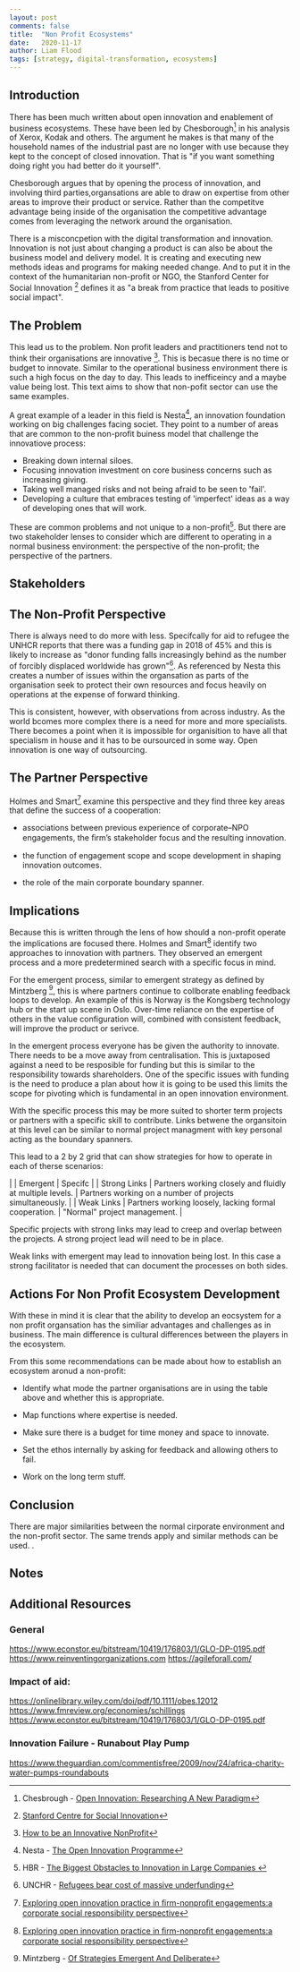 ```yaml
---
layout: post
comments: false
title:  "Non Profit Ecosystems"
date:   2020-11-17
author: Liam Flood
tags: [strategy, digital-transformation, ecosystems]
---
```



## Introduction

There has been much written about open innovation and enablement of business ecosystems. These have been led by Chesborough[^f1] in his analysis of Xerox, Kodak and others. The argument he makes is that many of the household names of the industrial past are no longer with use because they kept to the concept of closed innovation. That is "if you want something doing right you had better do it yourself". 

Chesborough argues that by opening the process of innovation, and involving third parties,organsations are able to draw on expertise from other areas to improve their product or service. Rather than the competitve advantage being inside of the organisation the competitive advantage comes from leveraging the network around the organisation. 

There is a misconcpetion with the digital transformation and innovation. Innovation is not just about changing a product is can also be about the business model and delivery model. It is creating and executing new methods ideas and programs for making needed change. And to put it in the context of the humanitarian non-profit or NGO, the Stanford Center for Social Innovation [^f2] defines it as "a break from practice that leads to positive social impact".  

## The Problem

This lead us to the problem. Non profit leaders and practitioners tend not to think their organisations are innovative [^f3]. This is becasue there is no time or budget to innovate. Similar to the operational business environment there is such a high focus on the day to day. This leads to inefficeincy and a maybe value being lost. This text aims to show that non-pofit sector can use the same examples. 

A great example of a leader in this field is Nesta[^f4], an innovation foundation working on big challenges facing societ. They point to a number of areas that are common to the non-profit buiness model that challenge the innovatiove process: 

* Breaking down internal siloes.
* Focusing innovation investment on core business concerns such as increasing giving.
* Taking well managed risks and not being afraid to be seen to 'fail'.
* Developing a culture that embraces testing of 'imperfect' ideas as a way of developing ones that will work.

These are common problems and not unique to a non-profit[^f5]. But there are two stakeholder lenses to consider which are different to operating in a normal business environment: the perspective of the non-profit; the perspective of the partners. 

## Stakeholders

## The Non-Profit Perspective

There is always need to do more with less. Specifcally for aid to refugee the UNHCR reports that there was a funding gap in 2018 of 45% and this is likely to increase as "donor funding falls increasingly behind as the number of forcibly displaced worldwide has grown"[^f6]. As referenced by Nesta this creates a number of issues within the organsation as parts of the organisation seek to protect their own resources and focus heavily on operations at the expense of forward thinking.

This is consistent, however, with observations from across industry. As the world bcomes more complex there is a need for more and more specialists. There becomes a point when it is impossible for organisition to have all that specialism in house and it has to be oursourced in some way. Open innovation is one way of outsourcing. 

## The Partner Perspective

Holmes and Smart[^f7] examine this perspective and they find three key areas that define the success of a cooperation: 

* associations between previous experience of corporate–NPO engagements, the ﬁrm’s stakeholder focus and the resulting innovation.

* the function of engagement scope and scope development in shaping innovation outcomes.

* the role of the main corporate boundary spanner. 


## Implications

Because this is written through the lens of how should a non-profit operate the implications are focused there. Holmes and Smart[^f7] identify two approaches to innovation with partners. They observed an emergent process and a more predetermined search with a specific focus in mind. 

For the emergent process, similar to emergent strategy as defined by Mintzberg [^f8], this is where partners continue to collborate enabling feedback loops to develop. An example of this is Norway is the Kongsberg technology hub or the start up scene in Oslo. Over-time reliance on the expertise of others in the value configuration will, combined with consistent feedback, will improve the product or serivce.

In the emergent process everyone has be given the authority to innovate. There needs to be a move away from centralisation. This is juxtaposed against a need to be resposible for funding but this is similar to the responsibility towards shareholders. One of the specific issues with funding is the need to produce a plan about how it is going to be used this limits the scope for pivoting which is fundamental in an open innovation environment. 

With the specific process this may be more suited to shorter term projects or partners with a specific skill to contribute. Links betwene the organsitoin at this level can be similar to normal project managment with key personal acting as the boundary spanners. 

This lead to a 2 by 2 grid that can show strategies for how to operate in each of therse scenarios:

|            |   Emergent |  Specifc | 
| Strong Links	 |    Partners working closely and fluidly at multiple levels.  | Partners working on a number of projects simultaneously. |
| Weak Links	 |  Partners working loosely, lacking formal cooperation.     |  "Normal" project management.  |


Specific projects with strong links may lead to creep and overlap between the projects. A strong project lead will need to be in place. 

Weak links with emergent may lead to innovation being lost. In this case a strong facilitator is needed that can document the processes on both sides. 

## 

## Actions For Non Profit Ecosystem Development
With these in mind it is clear that the ability to develop an eocsystem for a non profit organsation has the similiar advantages and  challenges as in business. The main difference is cultural differences between the players in the ecosystem. 

From this some recommendations can be made about how to establish an ecosystem aronud a non-profit:

* Identify what mode the partner organisations are in using the table above and whether this is appropriate. 

* Map functions where expertise is needed. 

* Make sure there is a budget for time money and space to innovate. 

* Set the ethos internally by asking for feedback and allowing others to fail. 

* Work on the long term stuff. 

## Conclusion

There are major similarities between the normal cirporate environment and the non-profit sector. The same trends apply and similar methods can be used. 
. 



## Notes 
[^f1]: Chesbrough - [Open Innovation: Researching A New Paradigm](https://www.researchgate.net/publication/232957368_Open_Innovation_Researching_A_New_Paradigm)
[^f2]: [Stanford Centre for Social Innovation](https://www.gsb.stanford.edu/faculty-research/centers-initiatives/csi)
[^f3]: [How to be an Innovative NonProfit](https://youtu.be/9AHSgpH2Cfo)
[^f4]: Nesta - [The Open Innovation Programme](https://www.nesta.org.uk/report/the-open-innovation-programme-blog-series/)
[^f5]: HBR - [The Biggest Obstacles to Innovation in Large Companies ](https://hbr.org/2018/07/the-biggest-obstacles-to-innovation-in-large-companies)
[^f6]: UNCHR - [Refugees bear cost of massive underfunding](https://www.unhcr.org/news/briefing/2018/10/5bbc57d94/refugees-bear-cost-massive-underfunding.html)
[^f7]: [Exploring open innovation practice in ﬁrm-nonproﬁt engagements:a corporate social responsibility perspective](https://www.academia.edu/22387365/Exploring_open_innovation_practice_in_firm_nonprofit_engagements_a_corporate_social_responsibility_perspective)
[^f8]: Mintzberg - [Of Strategies Emergent And Deliberate](http://strategy.sjsu.edu/www.stable/B290/reading/Mintzberg,%20H,%201985,%20Strategic%20Management%20Journal.%206%20pp%20257-272.pdf)

## Additional Resources
### General
https://www.econstor.eu/bitstream/10419/176803/1/GLO-DP-0195.pdf
https://www.reinventingorganizations.com
https://agileforall.com/

### Impact of aid:
https://onlinelibrary.wiley.com/doi/pdf/10.1111/obes.12012
https://www.fmreview.org/economies/schillings
https://www.econstor.eu/bitstream/10419/176803/1/GLO-DP-0195.pdf

### Innovation Failure - Runabout Play Pump
https://www.theguardian.com/commentisfree/2009/nov/24/africa-charity-water-pumps-roundabouts


